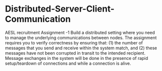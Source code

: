 # Distributed-Server-Client-Communication
AESL recruitment Assignment -1
Build a distributed setting where you need to manage the underlying communications between nodes. The assignment requires you to verify correctness by ensuring that: (1) the number of messages that you send
and receive within the system match, and (2) these messages have not been corrupted in transit to the intended recipient. Message exchanges in the system will be done in the presence of rapid setup/teardown of connections and while a connection is alive.
